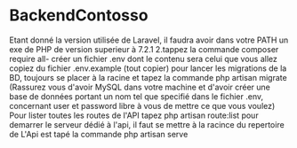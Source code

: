 # BackendContosso
Etant donné la version utilisée de Laravel, il faudra avoir dans votre PATH un exe de PHP de version superieur à 7.2.1 2.tappez la commande composer require all- 
créer un fichier .env dont le contenu sera celui que vous allez copiez du fichier .env.example (tout copier)
pour lancer les migrations de la BD, toujours se placer à la racine et tapez la commande php artisan migrate (Rassurez vous d'avoir MySQL dans votre machine et d'avoir créer une base de données portant un nom tel que specifié dans le fichier .env, concernant user et password libre à vous de mettre ce que vous voulez)
Pour lister toutes les routes de l'API tapez php artisan route:list
pour demarrer le serveur dédié à l'api, il faut se mettre à la racince du repertoire de L'Api est tapé la commande php artisan serve
